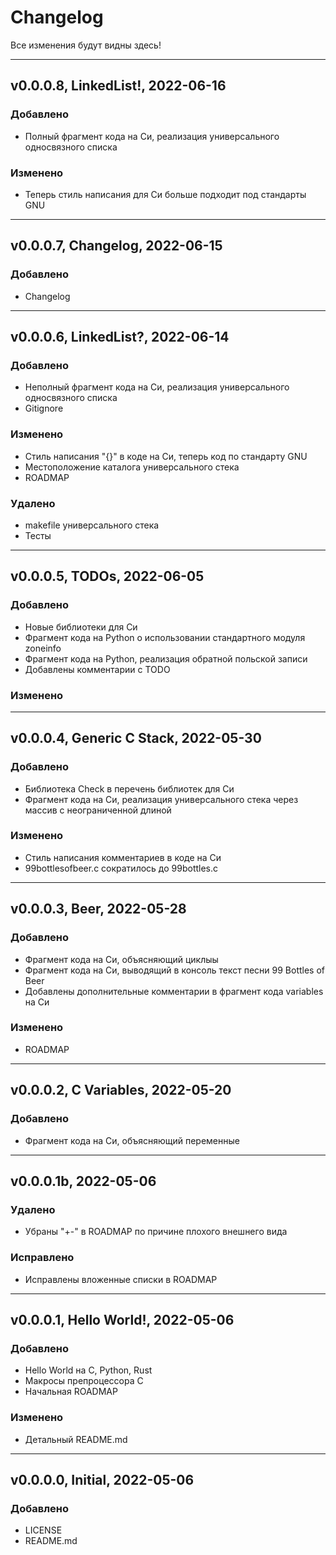 # Changelog
Все изменения будут видны здесь!
***
## v0.0.0.8, LinkedList!, 2022-06-16
### Добавлено
- Полный фрагмент кода на Си, реализация универсального односвязного списка
### Изменено
- Теперь стиль написания для Си больше подходит под стандарты GNU
***
## v0.0.0.7, Changelog, 2022-06-15
### Добавлено
- Changelog
***
## v0.0.0.6, LinkedList?, 2022-06-14
### Добавлено
- Неполный фрагмент кода на Си, реализация универсального односвязного списка
- Gitignore
### Изменено
- Стиль написания "{}" в коде на Си, теперь код по стандарту GNU
- Местоположение каталога универсального стека
- ROADMAP
### Удалено
- makefile универсального стека
- Тесты 
***
## v0.0.0.5, TODOs, 2022-06-05
### Добавлено
- Новые библиотеки для Си
- Фрагмент кода на Python о использовании стандартного модуля zoneinfo
- Фрагмент кода на Python, реализация обратной польской записи 
- Добавлены комментарии с TODO
### Изменено
***
## v0.0.0.4, Generic C Stack, 2022-05-30
### Добавлено
- Библиотека Check в перечень библиотек для Си
- Фрагмент кода на Си, реализация универсального стека через массив с неограниченной длиной
### Изменено
- Стиль написания комментариев в коде на Си
- 99bottlesofbeer.c сократилось до 99bottles.c
***
## v0.0.0.3, Beer, 2022-05-28
### Добавлено
- Фрагмент кода на Си, объясняющий циклыы
- Фрагмент кода на Си, выводящий в консоль текст песни 99 Bottles of Beer
- Добавлены дополнительные комментарии в фрагмент кода variables на Си
### Изменено
- ROADMAP
***
## v0.0.0.2, C Variables, 2022-05-20
### Добавлено
- Фрагмент кода на Си, объясняющий переменные
***
## v0.0.0.1b, 2022-05-06
### Удалено
- Убраны "+-" в ROADMAP по причине плохого внешнего вида
### Исправлено
- Исправлены вложенные списки в ROADMAP
***
## v0.0.0.1, Hello World!, 2022-05-06
### Добавлено
- Hello World на C, Python, Rust
- Макросы препроцессора С
- Начальная ROADMAP
### Изменено
- Детальный README.md
***
## v0.0.0.0, Initial, 2022-05-06
### Добавлено
- LICENSE
- README.md